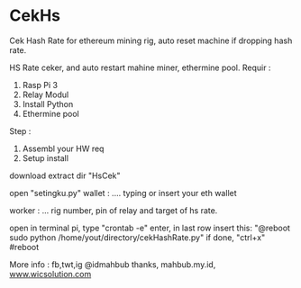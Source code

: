 # CekHs
Cek Hash Rate for ethereum mining rig, auto reset machine if dropping hash rate.


HS Rate ceker, and auto restart mahine miner, ethermine pool.
Requir :
1. Rasp Pi 3
2. Relay Modul
3. Install Python
4. Ethermine pool

Step :
1. Assembl your HW req
2. Setup install

download extract dir "HsCek"

open "setingku.py"
wallet : ....
typing or insert your eth wallet

worker : ...
rig number, pin of relay and target of hs rate.

open in terminal pi, type "crontab -e" enter, in last row insert this:
"@reboot sudo python /home/yout/directory/cekHashRate.py"
if done, "ctrl+x"
#reboot


More info : fb,twt,ig @idmahbub
thanks, mahbub.my.id, www.wicsolution.com